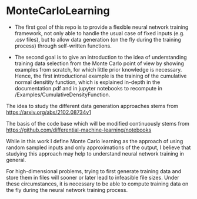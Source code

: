 # MonteCarloLearning

- The first goal of this repo is to provide a flexible neural network training framework, not only able to handle the usual case of fixed inputs (e.g. .csv files), but to allow data generation (on the fly during the training process) through self-written functions. 

- The second goal is to give an introduction to the idea of understanding training data selection from the Monte Carlo point of view by showing examples from scratch, for which little prior knowledge is necessary. Hence, the first introductional example is the training of the cumulative normal densitity function, which is explained in-depth in the documentation.pdf and in jupyter notebooks to recompute in /Examples/CumulativeDensityFunction.

The idea to study the different data generation approaches stems from
https://arxiv.org/abs/2102.08734v1

The basis of the code base which will be modified continuously stems from
https://github.com/differential-machine-learning/notebooks

While in this work I define Monte Carlo learning as the approach of using random sampled inputs and only approximations of the output, I believe that studying this approach may help to understand neural network training in general.

For high-dimensional problems, trying to first generate training data and store them in files will sooner or later lead to infeasible file sizes. Under these circumstances, it is necessary to be able to compute training data on the fly during the neural network training process.
